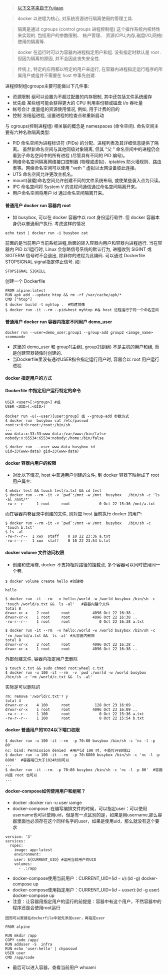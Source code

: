 > [以下文字来自于Yujiaao](https://segmentfault.com/a/1190000016781704)

> docker 以进程为核心, 对系统资源进行隔离使用的管理工具. 

>隔离是通过 cgroups (control groups 进程控制组) 这个操作系统内核特性来实现的. 包括用户的参数限制、 帐户管理、 资源(CPU,内存,磁盘I/O,网络)使用的隔离等. 

> docker 在运行时可以为容器内进程指定用户和组. 没有指定时默认是 root .但因为隔离的原因, 并不会因此丧失安全性.
 
> 传统上, 特定的应用都以特定的用户来运行, 在容器内进程指定运行程序的所属用户或组并不需要在 host 中事先创建.

进程控制组cgroups主要可能做以下几件事:
- 资源限制 组可以设置为不超过配置的内存限制, 其中还包括文件系统缓存
- 优先级 某些组可能会获得更大的 CPU 利用率份额或磁盘 i/o 吞吐量
- 帐号会计 度量组的资源使用情况, 例如, 用于计费的目的
- 控制 冻结组进程, 设置进程的检查点和重新启动

与 cgroups(控制进程组) 相关联的概念是 namespaces (命令空间).
命名空间主要有六种名称隔离类型:
- PID 命名空间为进程标识符 (PIDs) 的分配、进程列表及其详细信息提供了隔离。
虽然新命名空间与其他同级对象隔离, 但其 "父 " 命名空间中的进程仍会看到子命名空间中的所有进程 (尽管具有不同的 PID 编号)。
- 网络命名空间隔离网络接口控制器 (物理或虚拟)、iptables 防火墙规则、路由表等。网络命名空间可以使用 "veth " 虚拟以太网设备彼此连接。
- UTS 命名空间允许更改主机名。
- mount(装载)命名空间允许创建不同的文件系统布局, 或使某些装入点为只读。
- IPC 命名空间将 System V 的进程间通信通过命名空间隔离开来。
- 用户命名空间将用户 id 通过命名空间隔离开来。


#### 普通用户 docker run 容器内 root
- 如 busybox, 可以在 docker 容器中以 root 身份运行软件. 但 docker 容器本身仍以普通用户执行.
考虑这样的情况
```text
echo test | docker run -i busybox cat
```
前面的是当前用户当前系统进程,后面的转入容器内用户和容器内进程运行.
当在容器内 PID 以1运行时, Linux 会忽略信号系统的默认行为, 进程收到 SIGINT 或 SIGTERM 信号时不会退出, 除非你的进程为此编码. 可以通过 Dockerfile STOPSIGNAL signal指定停止信号.
如:
```text
STOPSIGNAL SIGKILL
```
创建一个 Dockerfile
```text
FROM alpine:latest
RUN apk add --update htop && rm -rf /var/cache/apk/*
CMD ["htop"]
$ docker build -t myhtop .  #构建镜像
$ docker run -it --rm --pid=host myhtop #与 host 进程运行于同一个命名空间
```

#### 普通用户 docker run 容器内指定不同用户 demo_user
```text
docker run --user=demo_user:group1 --group-add group2 <image_name> <command>
```
- 这里的 demo_user 和 group1(主组), group2(副组) 不是主机的用户和组, 而是创建容器镜像时创建的.
- 当Dockerfile里没有通过USER指令指定运行用户时, 容器会以 root 用户运行进程.

#### docker 指定用户的方式
#### Dockerfile 中指定用户运行特定的命令
```text
USER <user>[:<group>] #或
USER <UID>[:<GID>]
```
```text
docker run -u(--user)[user:group] 或 --group-add 参数方式
$ docker run  busybox cat /etc/passwd
root:x:0:0:root:/root:/bin/sh
...
www-data:x:33:33:www-data:/var/www:/bin/false
nobody:x:65534:65534:nobody:/home:/bin/false

$ docker run  --user www-data busybox id
uid=33(www-data) gid=33(www-data)
```

#### docker 容器内用户的权限
- 对比以下情况, host 中普通用户创建的文件, 到 docker 容器下映射成了 root 用户属主:
```text
$ mkdir test && touch test/a.txt && cd test
$ docker run --rm -it -v `pwd`:/mnt -w /mnt  busybox   /bin/sh -c 'ls -al /mnt/*' 
-rw-r--r--    1 root     root             0 Oct 22 15:36 /mnt/a.txt
```
而在容器内卷目录中创建的文件, 则对应 host 当前执行 docker 的用户:
```text
$ docker run --rm -it -v `pwd`:/mnt -w /mnt  busybox   /bin/sh -c 'touch b.txt'
$ ls -al
-rw-r--r--  1 xwx  staff    0 10 22 23:36 a.txt
-rw-r--r--  1 xwx  staff    0 10 22 23:54 b.txt
```
#### docker volume 文件访问权限
- 创建和使用卷, docker 不支持相对路径的挂载点, 多个容器可以同时使用同一个卷.
```text
$ docker volume create hello #创建卷

hello

$ docker run -it --rm  -v hello:/world -w /world busybox /bin/sh -c 'touch /world/a.txt &&  ls -al'   #容器内建个文件
total 8
drwxr-xr-x    2 root     root          4096 Oct 22 16:38 .
drwxr-xr-x    1 root     root          4096 Oct 22 16:38 ..
-rw-r--r--    1 root     root             0 Oct 22 16:38 a.txt

$ docker run -it --rm  -v hello:/world -w /world busybox /bin/sh -c 'rm /world/a.txt &&  ls -al' #从容器内删除
total 8
drwxr-xr-x    2 root     root          4096 Oct 22 16:38 .
drwxr-xr-x    1 root     root          4096 Oct 22 16:38 ..
```
外部创建文件, 容器内指定用户去删除
```text
$ touch c.txt && sudo chmod root:wheel c.txt
$ docker run -u 100 -it --rm  -v `pwd`:/world -w /world busybox /bin/sh -c 'rm /world/c.txt &&  ls -al'
```
实际是可以删除的
```text
rm: remove '/world/c.txt'? y
total 4
drwxr-xr-x    4 100      root           128 Oct 23 16:09 .
drwxr-xr-x    1 root     root          4096 Oct 23 16:09 ..
-rw-r--r--    1 100      root             0 Oct 22 15:36 a.txt
-rw-r--r--    1 100      root             0 Oct 22 15:54 b.txt
```
#### docker 普通用户的1024以下端口权限
```text
$ docker run -u 100 -it --rm  -p 70:80 busybox /bin/sh -c 'nc -l -p 80'
nc: bind: Permission denied  #用户id 100 时, 不能打开80端口
$ docker run -u 100 -it --rm  -p 70:8800 busybox /bin/sh -c 'nc -l -p 8800'  #容器端口大于1024时则可以
...
$ docker run -it --rm  -p 70:80 busybox /bin/sh -c 'nc -l -p 80'  #容器内是 root 也可以
...
```
#### docker-compose如何使用用户和组呢？
- docker :docker run -u user iamge
- docker-compose :在编写编排文件的时候，可以指定user：可以使用username也可以使用uid，但是有一点区别的是，如果是用username,那么容器里面也必须存在这个同样名字的user，如果是使用uid，那么就没有这个要求
```text
version: '3'
services:
  rspec:
    image: app:latest
    environment:
    user: ${CURRENT_UID} #运用当前用户的UID
    volumes:
      - .:/app
```
- docker-compose使用当前用户：CURRENT_UID=$(id -u):$(id -g) docker-compose up
- docker-compose使用指定用户：CURRENT_UID=$(id -uuser):$(id -g user) docker-compose up
- 注意：让容器用指定用户的运行的前提是：容器中有这个用户，不然容器中的程序还是会使用root运行
```text
因而可以直接在dockerfile中就先添加user，再指定user

FROM alpine

RUN mkdir /app
COPY code /app/
RUN adduser -S  infra
RUN echo 'user:hello' | chpasswd 
USER user
CMD /app/code
```
- 最后可以进入容器，查看当前用户 whoami
